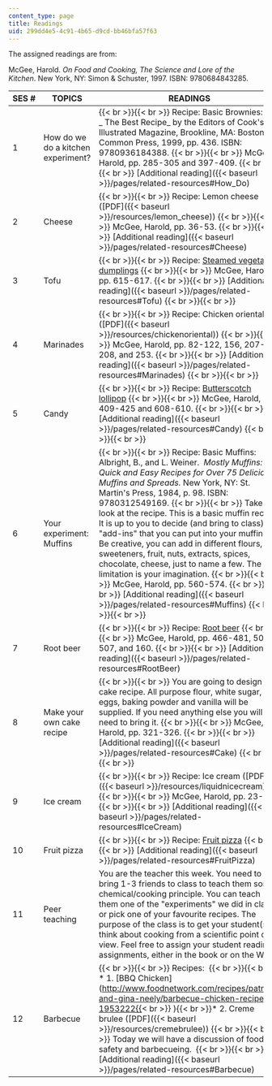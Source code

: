```yaml
---
content_type: page
title: Readings
uid: 299dd4e5-4c91-4b65-d9cd-bb46bfa57f63
---
```


The assigned readings are from:

McGee, Harold. _On Food and Cooking, The Science and Lore of the Kitchen_. New York, NY: Simon & Schuster, 1997. ISBN: 9780684843285.

| SES # | TOPICS | READINGS |
| --- | --- | --- |
| 1 | How do we do a kitchen experiment? |  {{< br >}}{{< br >}} Recipe: Basic Brownies: _ The Best Recipe_ by the Editors of Cook's Illustrated Magazine, Brookline, MA: Boston Common Press, 1999, pp. 436. ISBN: 9780936184388. {{< br >}}{{< br >}} McGee, Harold, pp. 285-305 and 397-409. {{< br >}}{{< br >}} [Additional reading]({{< baseurl >}}/pages/related-resources#How_Do) |
| 2 | Cheese |  {{< br >}}{{< br >}} Recipe: Lemon cheese ([PDF]({{< baseurl >}}/resources/lemon_cheese)) {{< br >}}{{< br >}} McGee, Harold, pp. 36-53. {{< br >}}{{< br >}} [Additional reading]({{< baseurl >}}/pages/related-resources#Cheese) |
| 3 | Tofu |  {{< br >}}{{< br >}} Recipe: [Steamed vegetable dumplings](http://web.archive.org/web/20090210053545/http://find.myrecipes.com/recipes/recipefinder.dyn?action=printerFriendly&recipe_id=226242) {{< br >}}{{< br >}} McGee, Harold, pp. 615-617. {{< br >}}{{< br >}} [Additional reading]({{< baseurl >}}/pages/related-resources#Tofu) {{< br >}}{{< br >}}  |
| 4 | Marinades |  {{< br >}}{{< br >}} Recipe: Chicken oriental ([PDF]({{< baseurl >}}/resources/chickenoriental)) {{< br >}}{{< br >}} McGee, Harold, pp. 82-122, 156, 207-208, and 253. {{< br >}}{{< br >}} [Additional reading]({{< baseurl >}}/pages/related-resources#Marinades) {{< br >}}{{< br >}}  |
| 5 | Candy |  {{< br >}}{{< br >}} Recipe: [Butterscotch lollipop](http://completerecipes.com/Sees-Butterscotch-Lollipop.html) {{< br >}}{{< br >}} McGee, Harold, pp. 409-425 and 608-610. {{< br >}}{{< br >}} [Additional reading]({{< baseurl >}}/pages/related-resources#Candy) {{< br >}}{{< br >}}  |
| 6 | Your experiment: Muffins |  {{< br >}}{{< br >}} Recipe: Basic Muffins: Albright, B., and L. Weiner.  _Mostly Muffins: Quick and Easy Recipes for Over 75 Delicious Muffins and Spreads._ New York, NY: St. Martin's Press, 1984, p. 98. ISBN: 9780312549169. {{< br >}}{{< br >}} Take a look at the recipe. This is a basic muffin recipe. It is up to you to decide (and bring to class) the "add-ins" that you can put into your muffins. Be creative, you can add in different flours, sweeteners, fruit, nuts, extracts, spices, chocolate, cheese, just to name a few. The only limitation is your imagination. {{< br >}}{{< br >}} McGee, Harold, pp. 560-574. {{< br >}}{{< br >}} [Additional reading]({{< baseurl >}}/pages/related-resources#Muffins) {{< br >}}{{< br >}}  |
| 7 | Root beer |  {{< br >}}{{< br >}} Recipe: [Root beer](http://www.mccormick.com/Recipes/Beverages-Cocktails/Homemade-Root-Beer) {{< br >}}{{< br >}} McGee, Harold, pp. 466-481, 505-507, and 160. {{< br >}}{{< br >}} [Additional reading]({{< baseurl >}}/pages/related-resources#RootBeer) |
| 8 | Make your own cake recipe |  {{< br >}}{{< br >}} You are going to design a cake recipe. All purpose flour, white sugar, eggs, baking powder and vanilla will be supplied. If you need anything else you will need to bring it. {{< br >}}{{< br >}} McGee, Harold, pp. 321-326. {{< br >}}{{< br >}} [Additional reading]({{< baseurl >}}/pages/related-resources#Cake) {{< br >}}{{< br >}}  |
| 9 | Ice cream |  {{< br >}}{{< br >}} Recipe: Ice cream ([PDF]({{< baseurl >}}/resources/liquidnicecream)) {{< br >}}{{< br >}} McGee, Harold, pp. 23-31. {{< br >}}{{< br >}} [Additional reading]({{< baseurl >}}/pages/related-resources#IceCream) |
| 10 | Fruit pizza |  {{< br >}}{{< br >}} Recipe: [Fruit pizza](http://www.esva.net/martha/96030503-Fruit_Pizza.html) {{< br >}}{{< br >}} [Additional reading]({{< baseurl >}}/pages/related-resources#FruitPizza) |
| 11 | Peer teaching | You are the teacher this week. You need to bring 1-3 friends to class to teach them some chemical/cooking principle. You can teach them one of the "experiments" we did in class, or pick one of your favourite recipes. The purpose of the class is to get your student(s) to think about cooking from a scientific point of view. Feel free to assign your student reading assignments, either in the book or on the Web. |
| 12 | Barbecue |  {{< br >}}{{< br >}} Recipes:  {{< br >}}{{< br >}} *   1\. [BBQ Chicken](http://www.foodnetwork.com/recipes/patrick-and-gina-neely/barbecue-chicken-recipe-1953222{{< br >}}    ){{< br >}}*   2\. Creme brulee ([PDF]({{< baseurl >}}/resources/cremebrulee)) {{< br >}}{{< br >}} Today we will have a discussion of food safety and barbecueing.  {{< br >}}{{< br >}} [Additional reading]({{< baseurl >}}/pages/related-resources#Barbecue)